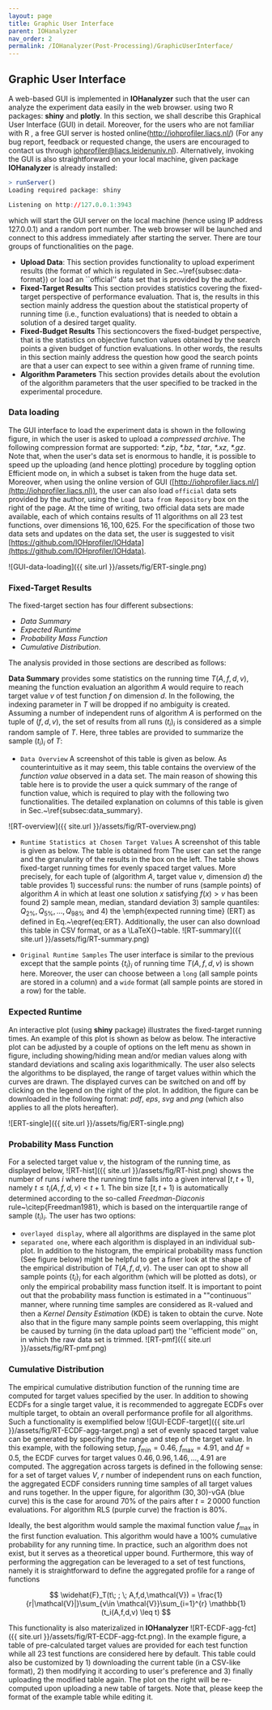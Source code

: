 ```yaml
---
layout: page
title: Graphic User Interface
parent: IOHanalyzer
nav_order: 2
permalink: /IOHanalyzer(Post-Processing)/GraphicUserInterface/
--- 
```


## Graphic User Interface

A web-based GUI is implemented in **IOHanalyzer** such that the user can analyze the experiment data easily in the web browser. using two R packages: **shiny** and **plotly**. In this section, we shall describe this Graphical User Interface (GUI) in detail. Moreover, for the users who are not familiar with R , a free GUI server is hosted online(http://iohprofiler.liacs.nl/) (For any bug report, feedback or requested change, the users are encouraged to contact us through [iohprofiler@liacs.leidenuniv.nl](iohprofiler@liacs.leidenuniv.nl)). Alternatively, invoking the GUI is also straightforward on your local machine, given package **IOHanalyzer** is already installed: 

```R
> runServer()
Loading required package: shiny

Listening on http://127.0.0.1:3943
```
which will start the GUI server on the local machine (hence using IP address 127.0.0.1) and a random port number. The web browser will be launched and connect to this address immediately after starting the server. There are tour groups of functionalities on the page.
+ **Upload Data**: This section provides functionality to upload experiment results (the format of which is regulated in Sec.~\ref{subsec:data-format}) or load an ``official'' data set that is provided by the author.
+ **Fixed-Target Results** This section provides statistics covering the fixed-target perspective of performance evaluation. That is, the results in this section mainly address the question about the statistical property of running time (i.e., function evaluations) that is needed to obtain a solution of a desired target quality. 
+ **Fixed-Budget Results** This sectioncovers the fixed-budget perspective, that is the statistics on objective function values obtained by the search points a given budget of function evaluations. In other words, the results in this section mainly address the question how good the search points are that a user can expect to see within a given frame of running time.
+ **Algorithm Parameters** This section provides details about the evolution of the algorithm parameters that the user specified to be tracked in the experimental procedure.

### Data loading

The GUI interface to load the experiment data is shown in the following figure, in which the user is asked to upload a *compressed archive*. The following compression format are supported: *\*.zip*, *\*.bz*, *\*.tar*, *\*.xz*, *\*.gz*. Note that, when the user's data set is enormous to handle, it is possible to speed up the uploading (and hence plotting) procedure by toggling option Efficient mode on, in which a subset is taken from the huge data set. Moreover, when using the online version of GUI ([http://iohprofiler.liacs.nl/](http://iohprofiler.liacs.nl)), the user can also load ``official`` data sets provided by the author, using the ``Load Data from Repository`` box on the right of the page. At the time of writing, two official data sets are made available, each of which contains results of $11$ algorithms on all $23$ test functions, over dimensions $16, 100, 625$. For the specification of those two data sets and updates on the data set, the user is suggested to visit [https://github.com/IOHprofiler/IOHdata](https://github.com/IOHprofiler/IOHdata).

![GUI-data-loading]({{ site.url }}/assets/fig/ERT-single.png)

### Fixed-Target Results
The fixed-target section has four different subsections: 
+ *Data Summary* 
+ *Expected Runtime* 
+ *Probability Mass Function* 
+ *Cumulative Distribution*. 

The analysis provided in those sections are described as follows:

**Data Summary** provides some statistics on the running time $T(A, f, d, v)$, meaning the function evaluation an algorithm $A$ would require to reach target value $v$ of test function $f$ on dimension $d$. In the following, the indexing parameter in $T$ will be dropped if no ambiguity is created. Assuming a number of independent runs of algorithm $A$ is performed on the tuple of $(f, d, v)$, the set of results from all runs $(t_i)_i$ is considered as a simple random sample of $T$. Here, three tables are provided to summarize the sample $(t_i)_i$ of $T$:

+ ``Data Overview`` A screenshot of this table is given as below. As counterintuitive as it may seem, this table contains the overview of the *function value* observed in a data set. The main reason of showing this table here is to provide the user a quick summary of the range of function value, which is required to play with the following two functionalities. The detailed explanation on columns of this table is given in Sec.~\ref{subsec:data_summary}.

![RT-overview]({{ site.url }}/assets/fig/RT-overview.png)

+ ``Runtime Statistics at Chosen Target Values`` A screenshot of this table is given as below. The table is obtained from The user can set the range and the granularity of the results in the box on the left. The table shows fixed-target running times for evenly spaced target values. More precisely, for each  tuple of (algorithm $A$, target value $v$, dimension $d$) the table provides 1) successful runs: the number of runs (sample points) of algorithm $A$ in which at least one solution $x$ satisfying $f(x)>v$ has been found 2) sample mean, median, standard deviation 3) sample quantiles: $Q_{2\%}, Q_{5\%},\ldots, Q_{98\%}$ and 4) the \emph{expected running time} (ERT) as defined in Eq.~\eqref{eq:ERT}. Additionally, the user can also download this table in CSV format, or as a \LaTeX{}~table.
![RT-summary]({{ site.url }}/assets/fig/RT-summary.png)


+ ``Original Runtime Samples`` The user interface is similar to the previous except that the sample points $\{t_i\}_{i}$ of running time $T(A, f, d, v)$ is shown here. Moreover, the user can choose between a ``long`` (all sample points are stored in a column) and a ``wide`` format (all sample points are stored in a row) for the table. 

### Expected Runtime

An interactive plot (using **shiny** package) illustrates the fixed-target running times. An example of this plot is shown as below as below. The interactive plot can be adjusted by a couple of options on the left menu as shown in figure, including showing/hiding mean and/or median values along with standard deviations and scaling axis logarithmically. The user also selects the algorithms to be displayed, the range of target values within which the curves are drawn. The displayed curves can be switched on and off by clicking on the legend on the right of the plot. In addition, the figure can be downloaded in the following format: *pdf*, *eps*, *svg* and *png* (which also applies to all the plots hereafter).

![ERT-single]({{ site.url }}/assets/fig/ERT-single.png)

### Probability Mass Function

For a selected target value $v$, the histogram of the running time, as displayed below,
![RT-hist]({{ site.url }}/assets/fig/RT-hist.png)
shows the number of runs $i$ where the running time falls into a given interval $[t,t+1)$, namely $t \le t_i(A,f,d,v) < t+1$. The bin size $[t,t+1)$ is automatically determined according to the so-called *Freedman-Diaconis* rule~\citep{Freedman1981}, which is based on the interquartile range of sample $(t_i)_i$. The user has two options: 
+ ``overlayed display``, where all algorithms are displayed in the same plot
+ ``separated one``, where each algorithm is displayed in an individual sub-plot. 
In addition to the histogram, the empirical probability mass function (See figure below) might be helpful to get a finer look at the shape of the empirical distribution of $T(A,f,d,v)$. The user can opt to show all sample points $\{t_i\}_{i}$ for each algorithm (which will be plotted as dots), or only the empirical probability mass function itself. It is important to point out that the probability mass function is estimated in a ""continuous'' manner, where running time samples are considered as $\mathbb{R}$-valued and then a *Kernel Density Estimation* (KDE) is taken to obtain the curve. Note also that in the figure many sample points seem overlapping, this might be caused by turning (in the data upload part) the ''efficient mode'' on, in which the raw data set is trimmed.
![RT-pmf]({{ site.url }}/assets/fig/RT-pmf.png) 

### Cumulative Distribution

The empirical cumulative distribution function of the running time are computed for target values specified by the user. In addition to showing ECDFs for a single target value, it is recommended to aggregate ECDFs over multiple target, to obtain an overall performance profile for all algorithms. Such a functionality is exemplified below
![GUI-ECDF-target]({{ site.url }}/assets/fig/RT-ECDF-agg-target.png) 
a set of evenly spaced target value can be generated by specifying the range and step of the target value. In this example, with the following setup, $f_{\min}=0.46$, $f_{\max}=4.91$, and $\Delta f=0.5$, the ECDF curves for target values $0.46,0.96,1.46,\ldots, 4.91$ are computed. The aggregation across targets is defined in the following sense: for a set of target values $V$, $r$ number of independent runs on each function, the aggregated ECDF considers running time samples of all target values and runs together.
In the upper figure, for algorithm $(30,30)$-vGA (blue curve) this is the case for around $70\%$ of the pairs after $t=2\,0000$ function evaluations. For algorithm RLS (purple curve) the fraction is $80\%$. 

Ideally, the best algorithm would sample the maximal function value $f_{\max}$ in the first function evaluation. This algorithm would have a 100\% cumulative probability for any running time. In practice, such an algorithm does not exist, but it serves as a theoretical upper bound. Furthermore, this way of performing the aggregation can be leveraged to a set of test functions, namely it is straightforward to define the aggregated profile for a range of functions 

$$
\widehat{F}_T(t\; ; \; A,f,d,\mathcal{V}) = \frac{1}{r|\mathcal{V}|}\sum_{v\in \mathcal{V}}\sum_{i=1}^{r} \mathbb{1}(t_i(A,f,d,v) \leq t)
$$

This functionality is also materizalized in **IOHanalyzer** 
![RT-ECDF-agg-fct]({{ site.url }}/assets/fig/RT-ECDF-agg-fct.png). 
In the example figure, a table of pre-calculated target values are provided for each test function while all $23$ test functions are considered here by default. This table could also be customized by 1) downloading the current table (in a CSV-like format), 2) then modifying it according to user's preference and 3) finally uploading the modified table again. The plot on the right will be re-computed upon uploading a new table of targets. Note that, please keep the format of the example table while editing it.